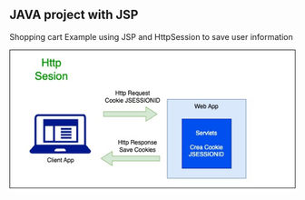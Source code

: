## JAVA project with JSP

Shopping cart Example using JSP and HttpSession to save user information

![Diagram](img/httpsession.jpg)

